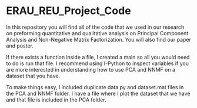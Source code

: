 # ERAU_REU_Project_Code
In this repository you will find all of the code that we used in our research on preforming quantitative and qualitative analysis on Principal Component Analysis and Non-Negative Matrix Factorization. You will also find our paper and poster.

If there exists a function inside a file, I created a main so all you would need to do is run that file. I recommend using I-Python to inspect variables if you are more interested in understanding how to use PCA and NNMF on a dataset that you have.

To make things easy, I included duplicate data.py and dataset.mat files in the PCA and NNMF folder. I have a file where I plot the dataset that we have and that file is included in the PCA folder.
